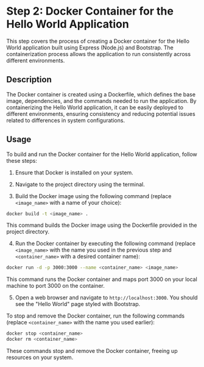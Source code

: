 # Step 2: Docker Container for the Hello World Application

This step covers the process of creating a Docker container for the Hello World application built using Express (Node.js) and Bootstrap. The containerization process allows the application to run consistently across different environments.

## Description

The Docker container is created using a Dockerfile, which defines the base image, dependencies, and the commands needed to run the application. By containerizing the Hello World application, it can be easily deployed to different environments, ensuring consistency and reducing potential issues related to differences in system configurations.

## Usage

To build and run the Docker container for the Hello World application, follow these steps:

1. Ensure that Docker is installed on your system.

2. Navigate to the project directory using the terminal.

3. Build the Docker image using the following command (replace `<image_name>` with a name of your choice):

```bash
docker build -t <image_name> .
```


This command builds the Docker image using the Dockerfile provided in the project directory.

4. Run the Docker container by executing the following command (replace `<image_name>` with the name you used in the previous step and `<container_name>` with a desired container name):

```bash
docker run -d -p 3000:3000 --name <container_name> <image_name>
```


This command runs the Docker container and maps port 3000 on your local machine to port 3000 on the container.

5. Open a web browser and navigate to `http://localhost:3000`. You should see the "Hello World" page styled with Bootstrap.

To stop and remove the Docker container, run the following commands (replace `<container_name>` with the name you used earlier):

```bash
docker stop <container_name>
docker rm <container_name>
```


These commands stop and remove the Docker container, freeing up resources on your system.
